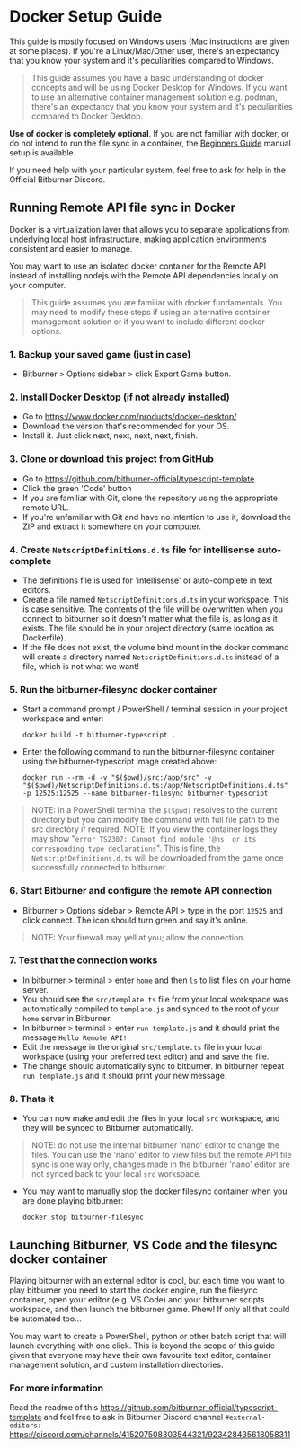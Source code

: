 # Docker Setup Guide

This guide is mostly focused on Windows users (Mac instructions are given at some places).
If you're a Linux/Mac/Other user, there's an expectancy that you know your system and it's peculiarities compared to Windows.

> This guide assumes you have a basic understanding of docker concepts and will be using Docker Desktop for Windows. If you want to use an alternative container management solution e.g. podman, there's an expectancy that you know your system and it's peculiarities compared to Docker Desktop.

**Use of docker is completely optional**. If you are not familiar with docker, or do not intend to run the file sync in a container, the [Beginners Guide](BeginnersGuide.md) manual setup is available.

If you need help with your particular system, feel free to ask for help in the Official Bitburner Discord.

## Running Remote API file sync in Docker

Docker is a virtualization layer that allows you to separate applications from underlying local host infrastructure, making application environments consistent and easier to manage.

You may want to use an isolated docker container for the Remote API instead of installing nodejs with the Remote API dependencies locally on your computer.

> This guide assumes you are familiar with docker fundamentals. You may need to modify these steps if using an alternative container management solution or if you want to include different docker options.

### 1. Backup your saved game (just in case)

- Bitburner > Options sidebar > click Export Game button.

### 2. Install Docker Desktop (if not already installed)

- Go to <https://www.docker.com/products/docker-desktop/>
- Download the version that's recommended for your OS.
- Install it. Just click next, next, next, next, finish.

### 3. Clone or download this project from GitHub

- Go to <https://github.com/bitburner-official/typescript-template>  
- Click the green 'Code' button
- If you are familiar with Git, clone the repository using the appropriate remote URL.
- If you're unfamiliar with Git and have no intention to use it, download the ZIP and extract it somewhere on your computer.

### 4. Create `NetscriptDefinitions.d.ts` file for intellisense auto-complete

- The definitions file is used for 'intellisense' or auto-complete in text editors.
- Create a file named `NetscriptDefinitions.d.ts` in your workspace. This is case sensitive. The contents of the file will be overwritten when you connect to bitburner so it doesn't matter what the file is, as long as it exists. The file should be in your project directory (same location as Dockerfile).
- If the file does not exist, the volume bind mount in the docker command will create a directory named `NetscriptDefinitions.d.ts` instead of a file, which is not what we want!

### 5. Run the bitburner-filesync docker container

- Start a command prompt / PowerShell / terminal session in your project workspace and enter:

   ```docker build -t bitburner-typescript .```

- Enter the following command to run the bitburner-filesync container using the bitburner-typescript image created above:

  ```docker run --rm -d -v "$($pwd)/src:/app/src" -v "$($pwd)/NetscriptDefinitions.d.ts:/app/NetscriptDefinitions.d.ts" -p 12525:12525 --name bitburner-filesync bitburner-typescript```

> NOTE: In a PowerShell terminal the `$($pwd)` resolves to the current directory but you can modify the command with full file path to the src directory if required.
> NOTE: If you view the container logs they may show "`error TS2307: Cannot find module '@ns' or its corresponding type declarations`". This is fine, the `NetscriptDefinitions.d.ts` will be downloaded from the game once successfully connected to bitburner.

### 6. Start Bitburner and configure the remote API connection

- Bitburner > Options sidebar > Remote API > type in the port `12525` and click connect. The icon should turn green and say it's online.

> NOTE: Your firewall may yell at you; allow the connection.

### 7. Test that the connection works

- In bitburner > terminal > enter `home` and then `ls` to list files on your home server.
- You should see the `src/template.ts` file from your local workspace was automatically compiled to `template.js` and synced to the root of your `home` server in Bitburner.
- In bitburner > terminal > enter `run template.js` and it should print the message `Hello Remote API!`.
- Edit the message in the original `src/template.ts` file in your local workspace (using your preferred text editor) and and save the file.
- The change should automatically sync to bitburner. In bitburner repeat `run template.js` and it should print your new message.

### 8. Thats it

- You can now make and edit the files in your local `src` workspace, and they will be synced to Bitburner automatically.

> NOTE: do not use the internal bitburner 'nano' editor to change the files. You can use the 'nano' editor to view files but the remote API file sync is one way only, changes made in the bitburner 'nano' editor are not synced back to your local `src` workspace.

- You may want to manually stop the docker filesync container when you are done playing bitburner:

  `docker stop bitburner-filesync`

## Launching Bitburner, VS Code and the filesync docker container

Playing bitburner with an external editor is cool, but each time you want to play bitburner you need to start the docker engine, run the filesync container, open your editor (e.g. VS Code) and your bitburner scripts workspace, and then launch the bitburner game. Phew! If only all that could be automated too...

You may want to create a PowerShell, python or other batch script that will launch everything with one click. This is beyond the scope of this guide given that everyone may have their own favourite text editor, container management solution, and custom installation directories.

### For more information

Read the readme of this <https://github.com/bitburner-official/typescript-template> and feel free to ask in Bitburner Discord channel `#external-editors:` <https://discord.com/channels/415207508303544321/923428435618058311>
